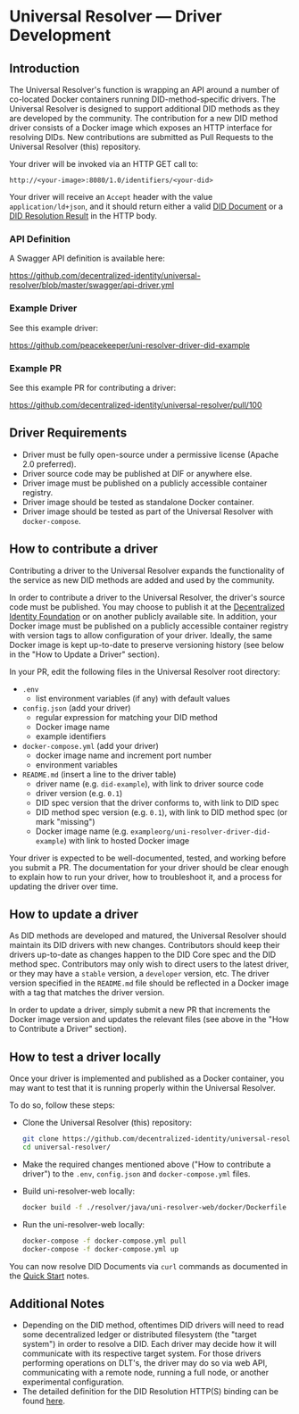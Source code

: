 # Universal Resolver — Driver Development

## Introduction

The Universal Resolver's function is wrapping an API around a number of co-located Docker containers running DID-method-specific drivers. The Universal Resolver is designed to support additional DID methods as they are developed by the community. The contribution for a new DID method driver consists of a Docker image which exposes an HTTP interface for resolving DIDs. New contributions are submitted as Pull Requests to the Universal Resolver (this) repository.

Your driver will be invoked via an HTTP GET call to:

`http://<your-image>:8080/1.0/identifiers/<your-did>`

Your driver will receive an `Accept` header with the value `application/ld+json`, and it should return either a valid [DID Document](https://w3c-ccg.github.io/did-resolution/#output-diddocument) or a [DID Resolution Result](https://w3c-ccg.github.io/did-resolution/#output-didresolutionresult) in the HTTP body.

### API Definition

A Swagger API definition is available here:

https://github.com/decentralized-identity/universal-resolver/blob/master/swagger/api-driver.yml

### Example Driver

See this example driver:

https://github.com/peacekeeper/uni-resolver-driver-did-example

### Example PR

See this example PR for contributing a driver:

https://github.com/decentralized-identity/universal-resolver/pull/100

## Driver Requirements

- Driver must be fully open-source under a permissive license (Apache 2.0 preferred).
- Driver source code may be published at DIF or anywhere else.
- Driver image must be published on a publicly accessible container registry.
- Driver image should be tested as standalone Docker container.
- Driver image should be tested as part of the Universal Resolver with `docker-compose`.

## How to contribute a driver

Contributing a driver to the Universal Resolver expands the functionality of the service as new DID methods are added and used by the community.

In order to contribute a driver to the Universal Resolver, the driver's source code must be published. You may choose to publish it at the [Decentralized Identity Foundation](https://github.com/decentralized-identity/universal-resolver/tree/master/drivers) or on another publicly available site. In addition, your Docker image must be published on a publicly accessible container registry with version tags to allow configuration of your driver. Ideally, the same Docker image is kept up-to-date to preserve versioning history (see below in the "How to Update a Driver" section).

In your PR, edit the following files in the Universal Resolver root directory:

- `.env`
  * list environment variables (if any) with default values
- `config.json` (add your driver)
  * regular expression for matching your DID method
  * Docker image name
  * example identifiers
- `docker-compose.yml` (add your driver)
  * docker image name and increment port number
  * environment variables
- `README.md` (insert a line to the driver table)
  * driver name (e.g. `did-example`), with link to driver source code
  * driver version (e.g. `0.1`)
  * DID spec version that the driver conforms to, with link to DID spec
  * DID method spec version (e.g. `0.1`), with link to DID method spec (or mark "missing")
  * Docker image name (e.g. `exampleorg/uni-resolver-driver-did-example`) with link to hosted Docker image

Your driver is expected to be well-documented, tested, and working before you submit a PR. The documentation for your driver should be clear enough to explain how to run your driver, how to troubleshoot it, and a process for updating the driver over time.

## How to update a driver

As DID methods are developed and matured, the Universal Resolver should maintain its DID drivers with new changes. Contributors should keep their drivers up-to-date as changes happen to the DID Core spec and the DID method spec. Contributors may only wish to direct users to the latest driver, or they may have a `stable` version, a `developer` version, etc. The driver version specified in the `README.md` file should be reflected in a Docker image with a tag that matches the driver version.

In order to update a driver, simply submit a new PR that increments the Docker image version and updates the relevant files (see above in the "How to Contribute a Driver" section).

## How to test a driver locally

Once your driver is implemented and published as a Docker container, you may want to test that it is running properly within the Universal Resolver.

To do so, follow these steps:

- Clone the Universal Resolver (this) repository:

  ```bash
  git clone https://github.com/decentralized-identity/universal-resolver
  cd universal-resolver/
  ```

- Make the required changes mentioned above ("How to contribute a driver") to the `.env`, `config.json` and `docker-compose.yml` files.

- Build uni-resolver-web locally:

  ```bash
  docker build -f ./resolver/java/uni-resolver-web/docker/Dockerfile . -t universalresolver/uni-resolver-web
  ```

- Run the uni-resolver-web locally:

  ```bash
  docker-compose -f docker-compose.yml pull
  docker-compose -f docker-compose.yml up
  ```

You can now resolve DID Documents via `curl` commands as documented in the [Quick Start](https://github.com/decentralized-identity/universal-resolver#quick-start) notes.

## Additional Notes

- Depending on the DID method, oftentimes DID drivers will need to read some decentralized ledger or distributed filesystem (the "target system") in order to resolve a DID. Each driver may decide how it will communicate with its respective target system. For those drivers performing operations on DLT's, the driver may do so via web API, communicating with a remote node, running a full node, or another experimental configuration.
- The detailed definition for the DID Resolution HTTP(S) binding can be found [here](https://w3c-ccg.github.io/did-resolution/#bindings-https).

